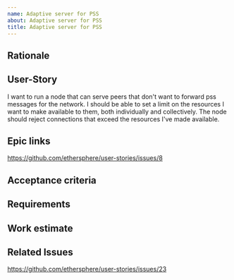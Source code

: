 ```yaml
---
name: Adaptive server for PSS
about: Adaptive server for PSS
title: Adaptive server for PSS
---
```


## Rationale ##

## User-Story ##

I want to run a node that can serve peers that don't want to forward pss messages for the network. I should be able to set a limit on the resources I want to make available to them, both individually and collectively. The node should reject connections that exceed the resources I've made available.

## Epic links ##

https://github.com/ethersphere/user-stories/issues/8

## Acceptance criteria ##

## Requirements ##

## Work estimate ##

## Related Issues ##

https://github.com/ethersphere/user-stories/issues/23

